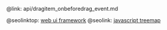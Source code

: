 @link: api/dragitem_onbeforedrag_event.md

@seolinktop: [web ui framework](https://webix.com)
@seolink: [javascript treemap](https://webix.com/widget/treemap/)